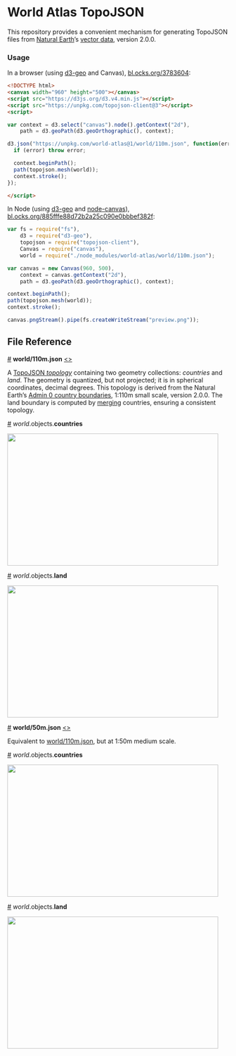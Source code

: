 # World Atlas TopoJSON

This repository provides a convenient mechanism for generating TopoJSON files from [Natural Earth](http://www.naturalearthdata.com/)’s [vector data](http://www.naturalearthdata.com/downloads/), version 2.0.0.

### Usage

In a browser (using [d3-geo](https://github.com/d3/d3-geo) and Canvas), [bl.ocks.org/3783604](https://bl.ocks.org/mbostock/3783604):

```html
<!DOCTYPE html>
<canvas width="960" height="500"></canvas>
<script src="https://d3js.org/d3.v4.min.js"></script>
<script src="https://unpkg.com/topojson-client@3"></script>
<script>

var context = d3.select("canvas").node().getContext("2d"),
    path = d3.geoPath(d3.geoOrthographic(), context);

d3.json("https://unpkg.com/world-atlas@1/world/110m.json", function(error, world) {
  if (error) throw error;

  context.beginPath();
  path(topojson.mesh(world));
  context.stroke();
});

</script>
```

In Node (using [d3-geo](https://github.com/d3/d3-geo) and [node-canvas](https://github.com/Automattic/node-canvas)), [bl.ocks.org/885fffe88d72b2a25c090e0bbbef382f](https://bl.ocks.org/mbostock/885fffe88d72b2a25c090e0bbbef382f):

```js
var fs = require("fs"),
    d3 = require("d3-geo"),
    topojson = require("topojson-client"),
    Canvas = require("canvas"),
    world = require("./node_modules/world-atlas/world/110m.json");

var canvas = new Canvas(960, 500),
    context = canvas.getContext("2d"),
    path = d3.geoPath(d3.geoOrthographic(), context);

context.beginPath();
path(topojson.mesh(world));
context.stroke();

canvas.pngStream().pipe(fs.createWriteStream("preview.png"));
```

## File Reference

<a href="#world/110m.json" name="world/110m.json">#</a> <b>world/110m.json</b> [<>](https://unpkg.com/world-atlas@1/world/110m.json "Source")

A [TopoJSON *topology*](https://github.com/topojson/topojson-specification/blob/master/README.md#21-topology-objects) containing two geometry collections: <i>countries</i> and <i>land</i>. The geometry is quantized, but not projected; it is in spherical coordinates, decimal degrees. This topology is derived from the Natural Earth’s [Admin 0 country boundaries](http://www.naturalearthdata.com/downloads/110m-cultural-vectors/), 1:110m small scale, version 2.0.0. The land boundary is computed by [merging](https://github.com/topojson/topojson-client/blob/master/README.md#merge) countries, ensuring a consistent topology.

<a href="#world/110m.json_countries" name="world/110m.json_countries">#</a> *world*.objects.<b>countries</b>

<img src="https://raw.githubusercontent.com/topojson/world-atlas/master/img/world-110m-countries.png" width="480" height="300">

<a href="#world/110m.json_land" name="world/110m.json_land">#</a> *world*.objects.<b>land</b>

<img src="https://raw.githubusercontent.com/topojson/world-atlas/master/img/world-110m-land.png" width="480" height="300">

<a href="#world/50m.json" name="world/50m.json">#</a> <b>world/50m.json</b> [<>](https://unpkg.com/world-atlas@1/world/50m.json "Source")

Equivalent to [world/110m.json](#world/110m.json), but at 1:50m medium scale.

<a href="#world/50m.json_countries" name="world/50m.json_countries">#</a> *world*.objects.<b>countries</b>

<img src="https://raw.githubusercontent.com/topojson/world-atlas/master/img/world-50m-countries.png" width="480" height="300">

<a href="#world/50m.json_land" name="world/50m.json_land">#</a> *world*.objects.<b>land</b>

<img src="https://raw.githubusercontent.com/topojson/world-atlas/master/img/world-50m-land.png" width="480" height="300">
